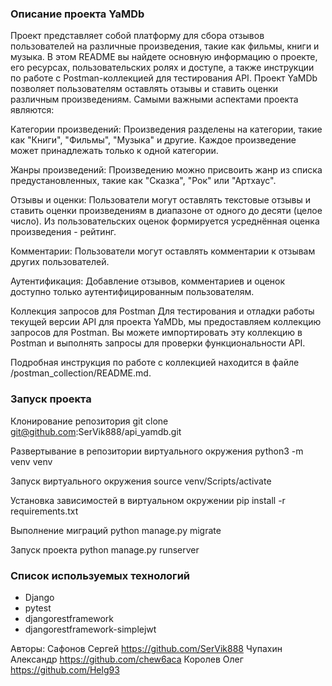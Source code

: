 ### Описание проекта YaMDb
Проект представляет собой платформу для сбора отзывов пользователей на различные произведения, такие как фильмы, книги и музыка. В этом README вы найдете основную информацию о проекте, его ресурсах, пользовательских ролях и доступе, а также инструкции по работе с Postman-коллекцией для тестирования API.
Проект YaMDb позволяет пользователям оставлять отзывы и ставить оценки различным произведениям. Самыми важными аспектами проекта являются:

Категории произведений: Произведения разделены на категории, такие как "Книги", "Фильмы", "Музыка" и другие. Каждое произведение может принадлежать только к одной категории.

Жанры произведений: Произведению можно присвоить жанр из списка предустановленных, такие как "Сказка", "Рок" или "Артхаус".

Отзывы и оценки: Пользователи могут оставлять текстовые отзывы и ставить оценки произведениям в диапазоне от одного до десяти (целое число). Из пользовательских оценок формируется усреднённая оценка произведения - рейтинг.

Комментарии: Пользователи могут оставлять комментарии к отзывам других пользователей.

Аутентификация: Добавление отзывов, комментариев и оценок доступно только аутентифицированным пользователям.

Коллекция запросов для Postman
Для тестирования и отладки работы текущей версии API для проекта YaMDb, мы предоставляем коллекцию запросов для Postman. Вы можете импортировать эту коллекцию в Postman и выполнять запросы для проверки функциональности API.

Подробная инструкция по работе с коллекцией находится в файле /postman_collection/README.md.

### Запуск проекта
Клонирование репозитория
git clone git@github.com:SerVik888/api_yamdb.git

Развертывание в репозитории виртуального окружения
python3 -m venv venv

Запуск виртуального окружения
source venv/Scripts/activate

Установка зависимостей в виртуальном окружении
pip install -r requirements.txt

Выполнение миграций
python manage.py migrate

Запуск проекта
python manage.py runserver

### Cписок используемых технологий

- Django
- pytest
- djangorestframework
- djangorestframework-simplejwt

Авторы: 
Сафонов Сергей https://github.com/SerVik888
Чупахин Александр https://github.com/chew6aca
Королев Олег https://github.com/Helg93
